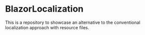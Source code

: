 # BlazorLocalization
This is a repository to showcase an alternative to the conventional localization approach with resource files.
